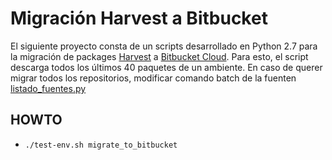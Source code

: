 # Migración Harvest a Bitbucket
El siguiente proyecto consta de un scripts desarrollado en Python 2.7 para la migración de packages [Harvest](https://www.ca.com/ar/products/ca-harvest-software-change-manager.html) a [Bitbucket Cloud](https://confluence.atlassian.com/get-started-with-bitbucket). 
Para esto, el script descarga todos los últimos 40 paquetes de un ambiente. En caso de querer migrar todos los repositorios, modificar comando batch de la fuenten [listado_fuentes.py](src/listado_fuentes.py)
## HOWTO
* `./test-env.sh migrate_to_bitbucket`